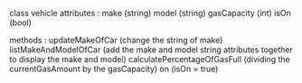 class vehicle
attributes :
make (string)
model (string)
gasCapacity (int)
isOn (bool)

methods :
updateMakeOfCar (change the string of make)
listMakeAndModelOfCar (add the make and model string attributes together to display the make and model)
calculatePercentageOfGasFull (dividing the currentGasAmount by the gasCapacity)
on (isOn = true)
